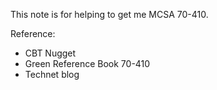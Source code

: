 This note is for helping to get me MCSA 70-410.

Reference:
- CBT Nugget
- Green Reference Book 70-410
- Technet blog

